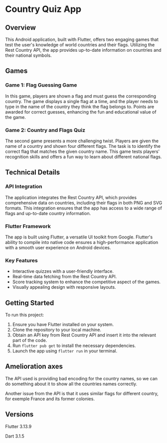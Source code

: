 # Country Quiz App

## Overview
This Android application, built with Flutter, offers two engaging games that test the user's knowledge of world countries and their flags. Utilizing the Rest Country API, the app provides up-to-date information on countries and their national symbols.

## Games

### Game 1: Flag Guessing Game
In this game, players are shown a flag and must guess the corresponding country. The game displays a single flag at a time, and the player needs to type in the name of the country they think the flag belongs to. Points are awarded for correct guesses, enhancing the fun and educational value of the game.

### Game 2: Country and Flags Quiz
The second game presents a more challenging twist. Players are given the name of a country and shown four different flags. The task is to identify the correct flag that matches the given country name. This game tests players' recognition skills and offers a fun way to learn about different national flags.

## Technical Details

### API Integration
The application integrates the Rest Country API, which provides comprehensive data on countries, including their flags in both PNG and SVG formats. This integration ensures that the app has access to a wide range of flags and up-to-date country information.

### Flutter Framework
The app is built using Flutter, a versatile UI toolkit from Google. Flutter's ability to compile into native code ensures a high-performance application with a smooth user experience on Android devices.

### Key Features
- Interactive quizzes with a user-friendly interface.
- Real-time data fetching from the Rest Country API.
- Score tracking system to enhance the competitive aspect of the games.
- Visually appealing design with responsive layouts.

## Getting Started

To run this project:

1. Ensure you have Flutter installed on your system.
2. Clone the repository to your local machine.
3. Obtain an API key from Rest Country API and insert it into the relevant part of the code.
4. Run `flutter pub get` to install the necessary dependencies.
5. Launch the app using `flutter run` in your terminal.

## Amelioration axes 

The API used is providing bad encoding for the country names, so we can do something about it to show all the countries names correctly.

Another issue from the API is that it uses similar flags for different country, for exemple France and its former colonies.

## Versions

Flutter 3.13.9

Dart 3.1.5

